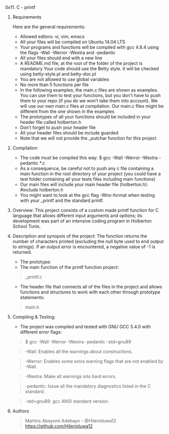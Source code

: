 0x11. C - printf

1. Requirements

	<p>Here are the general requirements: </p>
	<ul>	
	<li> Allowed editors: vi, vim, emacs </li>
	<li>All your files will be compiled on Ubuntu 14.04 LTS</li>
	<li>Your programs and functions will be compiled with gcc 4.8.4 using the flags -Wall -Werror -Wextra and -pedantic</li>
	<li>All your files should end with a new line</li>
	<li>A README.md file, at the root of the folder of the project is mandatory Your code should use the Betty style. It will be checked using betty-style.pl and betty-doc.pl</li>
	<li>You are not allowed to use global variables</li>
	<li>No more than 5 functions per file</li>
	<li>In the following examples, the main.c files are shown as examples. You can use them to test your functions, but you don’t have to push them to your repo (if you do we won’t take them into account). We will use our own main.c files at compilation. Our main.c files might be different from the one shown in the examples</li>
	<li>The prototypes of all your functions should be included in your header file called holberton.h</li>
	<li>Don’t forget to push your header file</li>
	<li>All your header files should be include guarded</li>
	<li>Note that we will not provide the _putchar function for this project</li>
	</ul>

2. Compilation
	- The code must be compiled this way: $ gcc -Wall -Werror -Wextra -pedantic *.c
	- As a consequence, be careful not to push any c file containing a main function in the root directory of your project (you could have a test folder containing all your tests files including main functions)
	- Our main files will include your main header file (holberton.h): #include holberton.h
	- You might want to look at the gcc flag -Wno-format when testing with your _printf and the standard printf.

3. Overview:
	This project consists of a custom made printf function for C language that allows different input arguments and options; its development was part of an intensive coding program in Holberton School Tunis.

4. Description and synopsis of the project:
	The function returns the number of characters printed (excluding the null byte used to end output to strings). If an output error is encountered, a negative value of -1 is returned.

	- The prototype: 
	- The main function of the printf function project:
	> _printf.c
	- The header file that connects all of the files in the project and allows functions and structures to work with each other through prototype statements:
	> main.h

5. Compiling & Testing:
	- The project was compiled and tested with GNU GCC 5.4.0 with different error flags:
	> $ gcc -Wall -Werror -Wextra -pedantic -std=gnu89

	> -Wall: Enables all the warnings about constructions.

	> -Werror: Enables some extra warning flags that are not enabled by -Wall.

	> -Wextra: Make all warnings into hard errors.

	> -pedantic: Issue all the mandatory diagnostics listed in the C standard.

	> -std=gnu89: gcc ANSI standard version.

6. Authors
	> Martins Abayomi Adebayo - @Hilerioluwa12 https://github.com/Hilerioluwa12
	>
